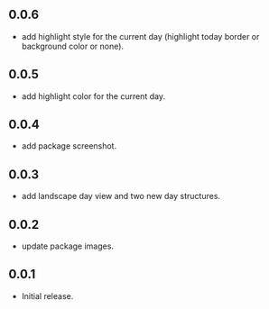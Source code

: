 ## 0.0.6

* add highlight style for the current day (highlight today border or background color or none).

## 0.0.5

* add highlight color for the current day.

## 0.0.4

* add package screenshot.

## 0.0.3

* add landscape day view and two new day structures.

## 0.0.2

* update package images.

## 0.0.1

* Initial release.
